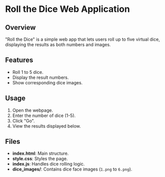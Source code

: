 # Roll the Dice Web Application

## Overview

"Roll the Dice" is a simple web app that lets users roll up to five virtual dice, displaying the results as both numbers and images.

## Features

- Roll 1 to 5 dice.
- Display the result numbers.
- Show corresponding dice images.

## Usage

1. Open the webpage.
2. Enter the number of dice (1-5).
3. Click "Go".
4. View the results displayed below.

## Files

- **index.html**: Main structure.
- **style.css**: Styles the page.
- **index.js**: Handles dice rolling logic.
- **dice_images/**: Contains dice face images (`1.png` to `6.png`).
